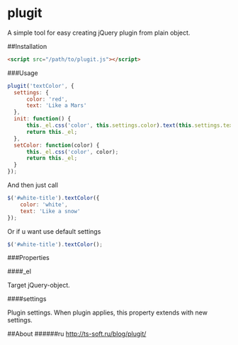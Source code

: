 plugit
======

A simple tool for easy creating jQuery plugin from plain object.

##Installation

```html
<script src="/path/to/plugit.js"></script>
```

###Usage

```javascript
plugit('textColor', {
  settings: {
      color: 'red',
      text: 'Like a Mars'
  },
  init: function() {
      this._el.css('color', this.settings.color).text(this.settings.text);
      return this._el;
  },
  setColor: function(color) {
      this._el.css('color', color);
      return this._el;
  }
});
```

And then just call

```javascript
$('#white-title').textColor({
    color: 'white',
    text: 'Like a snow'
});
```

Or if u want use default settings

```javascript
$('#white-title').textColor();
```

###Properties

####_el

Target jQuery-object.

####settings

Plugin settings. When plugin applies, this property extends with new settings.

##About
######ru
http://ts-soft.ru/blog/plugit/
